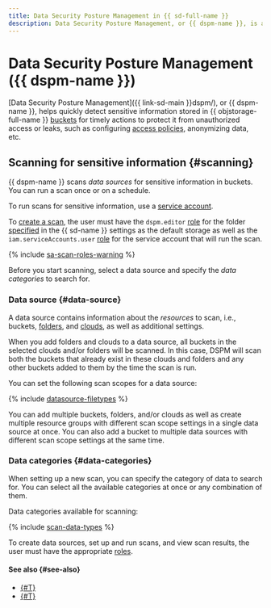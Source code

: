 ```yaml
---
title: Data Security Posture Management in {{ sd-full-name }}
description: Data Security Posture Management, or {{ dspm-name }}, is a {{ sd-name }} module that helps detect sensitive information stored in {{ objstorage-full-name }} buckets, as well as assess its impact on security posture and compliance with regulations and industry standards.
---
```


# Data Security Posture Management ({{ dspm-name }})

[Data Security Posture Management]({{ link-sd-main }}dspm/), or {{ dspm-name }}, helps quickly detect sensitive information stored in {{ objstorage-full-name }} [buckets](../../storage/concepts/bucket.md) for timely actions to protect it from unauthorized access or leaks, such as configuring [access policies](../../storage/concepts/policy.md), anonymizing data, etc.

## Scanning for sensitive information {#scanning}

{{ dspm-name }} scans _data sources_ for sensitive information in buckets. You can run a scan once or on a schedule.

To run scans for sensitive information, use a [service account](../../iam/concepts/users/service-accounts.md).

To [create a scan](../operations/dspm/create-scan.md), the user must have the `dspm.editor` [role](../../security-deck/security/dspm-roles.md#dspm-editor) for the folder [specified](../quickstart-overview.md#configure-sd) in the {{ sd-name }} settings as the default storage as well as the `iam.serviceAccounts.user` [role](../../iam/security/index.md#iam-serviceAccounts-user) for the service account that will run the scan.

{% include [sa-scan-roles-warning](../../_includes/security-deck/sa-scan-roles-warning.md) %}

Before you start scanning, select a data source and specify the _data categories_ to search for.

### Data source {#data-source}

A data source contains information about the _resources_ to scan, i.e., buckets, [folders](../../resource-manager/concepts/resources-hierarchy.md#folder), and [clouds](../../resource-manager/concepts/resources-hierarchy.md#cloud), as well as additional settings.

When you add folders and clouds to a data source, all buckets in the selected clouds and/or folders will be scanned. In this case, DSPM will scan both the buckets that already exist in these clouds and folders and any other buckets added to them by the time the scan is run. 

You can set the following scan scopes for a data source:

{% include [datasource-filetypes](../../_includes/security-deck/datasource-filetypes.md) %}

You can add multiple buckets, folders, and/or clouds as well as create multiple resource groups with different scan scope settings in a single data source at once. You can also add a bucket to multiple data sources with different scan scope settings at the same time.

### Data categories {#data-categories}

When setting up a new scan, you can specify the category of data to search for. You can select all the available categories at once or any combination of them.

Data categories available for scanning:

{% include [scan-data-types](../../_includes/security-deck/scan-data-types.md) %}

To create data sources, set up and run scans, and view scan results, the user must have the appropriate [roles](../security/index.md).

#### See also {#see-also}

* [{#T}](../operations/dspm/create-data-source.md)
* [{#T}](../operations/dspm/create-scan.md)
